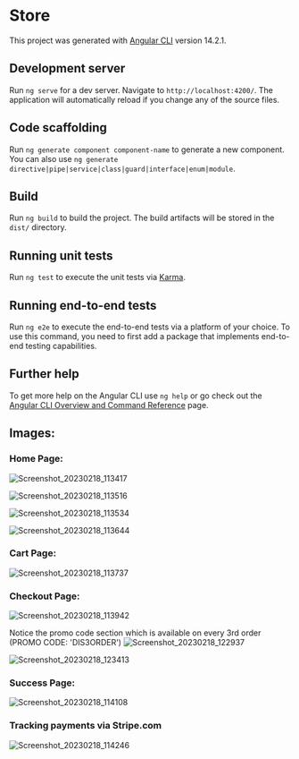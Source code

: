 # Store

This project was generated with [Angular CLI](https://github.com/angular/angular-cli) version 14.2.1.

## Development server

Run `ng serve` for a dev server. Navigate to `http://localhost:4200/`. The application will automatically reload if you change any of the source files.

## Code scaffolding

Run `ng generate component component-name` to generate a new component. You can also use `ng generate directive|pipe|service|class|guard|interface|enum|module`.

## Build

Run `ng build` to build the project. The build artifacts will be stored in the `dist/` directory.

## Running unit tests

Run `ng test` to execute the unit tests via [Karma](https://karma-runner.github.io).

## Running end-to-end tests

Run `ng e2e` to execute the end-to-end tests via a platform of your choice. To use this command, you need to first add a package that implements end-to-end testing capabilities.

## Further help

To get more help on the Angular CLI use `ng help` or go check out the [Angular CLI Overview and Command Reference](https://angular.io/cli) page.

## Images: 

### Home Page:

![Screenshot_20230218_113417](https://user-images.githubusercontent.com/65112018/219847824-ae8e419b-af65-4d65-8191-228023882fc7.png)

![Screenshot_20230218_113516](https://user-images.githubusercontent.com/65112018/219847830-1a6291a6-67ec-4324-a534-f2edff5d3725.png)

![Screenshot_20230218_113534](https://user-images.githubusercontent.com/65112018/219847835-c28b6dfe-e84c-4cc2-a286-7d5931b0551b.png)

![Screenshot_20230218_113644](https://user-images.githubusercontent.com/65112018/219847844-720df619-e763-4db1-8b92-22313c971a82.png)

### Cart Page:

![Screenshot_20230218_113737](https://user-images.githubusercontent.com/65112018/219847881-cc3b885e-58ec-42cd-8f07-adcb0f2a65d0.png)

### Checkout Page:

![Screenshot_20230218_113942](https://user-images.githubusercontent.com/65112018/219847923-b897eb3f-cd2c-4b2c-af08-13542329d787.png)

Notice the promo code section which is available on every 3rd order (PROMO CODE: 'DIS3ORDER')
![Screenshot_20230218_122937](https://user-images.githubusercontent.com/65112018/219847933-6d5243ea-9f8d-4817-9e79-6e7d39869821.png)

![Screenshot_20230218_123413](https://user-images.githubusercontent.com/65112018/219847980-23070d0f-88ac-4dfa-b6c5-46a7c953615d.png)

### Success Page:

![Screenshot_20230218_114108](https://user-images.githubusercontent.com/65112018/219848021-e87f645f-b408-4284-8d75-6d7af9faa6c3.png)
 
### Tracking payments via Stripe.com

![Screenshot_20230218_114246](https://user-images.githubusercontent.com/65112018/219848005-4372216b-1073-4c8a-9bf6-5adb23508044.png)

